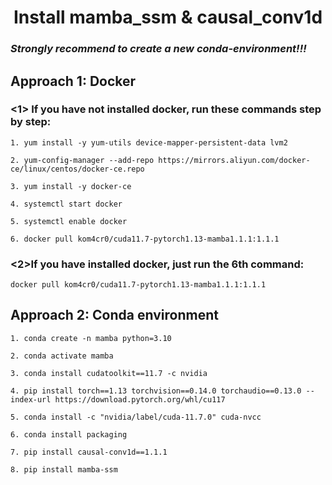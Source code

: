 <h1 align='center'>Install mamba_ssm & causal_conv1d</h1>

### ___Strongly recommend to create a new conda-environment!!!___

## Approach 1: Docker

### <1> If you have not installed docker, run these commands step by step:

```shell
1. yum install -y yum-utils device-mapper-persistent-data lvm2

2. yum-config-manager --add-repo https://mirrors.aliyun.com/docker-ce/linux/centos/docker-ce.repo

3. yum install -y docker-ce

4. systemctl start docker

5. systemctl enable docker

6. docker pull kom4cr0/cuda11.7-pytorch1.13-mamba1.1.1:1.1.1
```

### <2>If you have installed docker, just run the 6th command:

```shell
docker pull kom4cr0/cuda11.7-pytorch1.13-mamba1.1.1:1.1.1
```



## Approach 2: Conda environment

```shell
1. conda create -n mamba python=3.10

2. conda activate mamba

3. conda install cudatoolkit==11.7 -c nvidia

4. pip install torch==1.13 torchvision==0.14.0 torchaudio==0.13.0 --index-url https://download.pytorch.org/whl/cu117

5. conda install -c "nvidia/label/cuda-11.7.0" cuda-nvcc

6. conda install packaging

7. pip install causal-conv1d==1.1.1

8. pip install mamba-ssm
```
